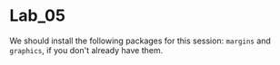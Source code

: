 # Lab_05

We should install the following packages for this session: `margins` and `graphics`, if you don't already have them.
